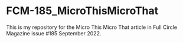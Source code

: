 # FCM-185_MicroThisMicroThat

This is my repository for the Micro This Micro That article in Full Circle Magazine issue #185 September 2022.

